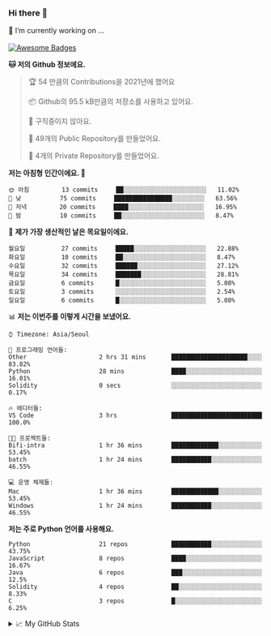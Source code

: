 ### Hi there 👋 
🔭 I’m currently working on ... </br></br>
[![Awesome Badges](https://img.shields.io/badge/Introduce-EN-green.svg)](https://github.com/tlatkdgus1/tlatkdgus1/blob/main/README.md.en)

<!--START_SECTION:waka-->
**🐱 저의 Github 정보에요.** 

> 🏆 54 만큼의 Contributions을 2021년에 했어요
 > 
> 📦 Github의 95.5 kB만큼의 저장소를 사용하고 있어요. 
 > 
> 🚫 구직중이지 않아요.
 > 
> 📜 49개의 Public Repository를 만들었어요. 
 > 
> 🔑 4개의 Private Repository를 만들었어요.  

**저는 아침형 인간이에요. 🐤** 

```text
🌞 아침         13 commits     ██░░░░░░░░░░░░░░░░░░░░░░░   11.02% 
🌆 낮　         75 commits     ████████████████░░░░░░░░░   63.56% 
🌃 저녁         20 commits     ████░░░░░░░░░░░░░░░░░░░░░   16.95% 
🌙 밤　         10 commits     ██░░░░░░░░░░░░░░░░░░░░░░░   8.47%

```
📅 **제가 가장 생산적인 날은 목요일이에요.** 

```text
월요일          27 commits     █████░░░░░░░░░░░░░░░░░░░░   22.88% 
화요일          10 commits     ██░░░░░░░░░░░░░░░░░░░░░░░   8.47% 
수요일          32 commits     ██████░░░░░░░░░░░░░░░░░░░   27.12% 
목요일          34 commits     ███████░░░░░░░░░░░░░░░░░░   28.81% 
금요일          6 commits      █░░░░░░░░░░░░░░░░░░░░░░░░   5.08% 
토요일          3 commits      ░░░░░░░░░░░░░░░░░░░░░░░░░   2.54% 
일요일          6 commits      █░░░░░░░░░░░░░░░░░░░░░░░░   5.08%

```


📊 **저는 이번주를 이렇게 시간을 보냈어요.** 

```text
⌚︎ Timezone: Asia/Seoul

💬 프로그래밍 언어들: 
Other                    2 hrs 31 mins       █████████████████████░░░░   83.82% 
Python                   28 mins             ████░░░░░░░░░░░░░░░░░░░░░   16.01% 
Solidity                 0 secs              ░░░░░░░░░░░░░░░░░░░░░░░░░   0.17%

🔥 에디터들: 
VS Code                  3 hrs               █████████████████████████   100.0%

🐱‍💻 프로젝트들: 
Bifi-intra               1 hr 36 mins        █████████████░░░░░░░░░░░░   53.45% 
batch                    1 hr 24 mins        ███████████░░░░░░░░░░░░░░   46.55%

💻 운영 체제들: 
Mac                      1 hr 36 mins        █████████████░░░░░░░░░░░░   53.45% 
Windows                  1 hr 24 mins        ███████████░░░░░░░░░░░░░░   46.55%

```

**저는 주로 Python 언어를 사용해요.** 

```text
Python                   21 repos            ███████████░░░░░░░░░░░░░░   43.75% 
JavaScript               8 repos             ████░░░░░░░░░░░░░░░░░░░░░   16.67% 
Java                     6 repos             ███░░░░░░░░░░░░░░░░░░░░░░   12.5% 
Solidity                 4 repos             ██░░░░░░░░░░░░░░░░░░░░░░░   8.33% 
C                        3 repos             █░░░░░░░░░░░░░░░░░░░░░░░░   6.25%

```



<!--END_SECTION:waka-->

<details>
<summary>📈 My GitHub Stats</summary>
<p align="center"> <img src="https://github-readme-stats.vercel.app/api?username=tlatkdgus1&show_icons=true" alt="tlatkdgus1" />
</details>
